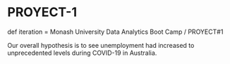 # PROYECT-1
def iteration = Monash University Data Analytics Boot Camp / PROYECT#1

Our overall hypothesis is to see unemployment had increased to unprecedented levels during COVID-19 in Australia.
